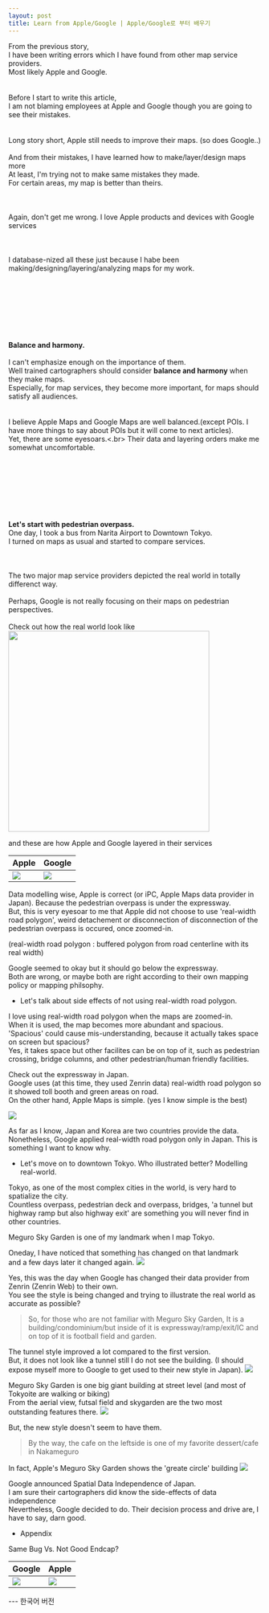 ```yaml
---
layout: post
title: Learn from Apple/Google | Apple/Google로 부터 배우기
---
```


From the previous story, <br>
I have been writing errors which I have found from other map service providers. <br>
Most likely Apple and Google.
<br>
<br>
<br>
Before I start to write this article, <br>
I am not blaming employees at Apple and Google though you are going to see their mistakes.
<br>
<br>
<br>
Long story short, Apple still needs to improve their maps. (so does Google..)<br>
<br>
And from their mistakes, I have learned how to make/layer/design maps more<br>
At least,  I'm trying not to make same mistakes they made.<br>
For certain areas, my map is better than theirs. <br>
<br>
<br>
<br>
Again, don't get me wrong. I love Apple products and devices with Google services<br>
<br>
<br>
<br>
I database-nized all these just because I habe been making/designing/layering/analyzing maps for my work.
<br>
<br>
<br>
<br>
<br>
<br>
<br>
<br>
<br>
**Balance and harmony.** <br>
<br>
I can't emphasize enough on the importance of them. <br>
Well trained cartographers should consider **balance and harmony** when they make maps. <br>
Especially, for map services, they become more important, for maps should satisfy all audiences.
<br>
<br>
<br>
I believe Apple Maps and Google Maps are well balanced.(except POIs. I have more things to say about POIs but it will come to next articles).<br>
Yet, there are some eyesoars.<.br>
Their data and layering orders make me somewhat uncomfortable.
<br>
<br>
<br>
<br>
<br>
<br>
<br>
<br>
<br>
**Let's start with pedestrian overpass.**
<br>
One day, I took a bus from Narita Airport to Downtown Tokyo. <br>
I turned on maps as usual and started to compare services.<br>
<br>
<br>
<br>
The two major map service providers depicted the real world in totally differenct way. <br>
<br>
Perhaps, Google is not really focusing on their maps on pedestrian perspectives.
<br>
<br>
Check out how the real world look like<br>
<img src = "https://github.com/pil0706/pil0706.github.io/blob/master/screenshots/2nd/overpass_real.png?raw=true" width="400">

and these are how Apple and Google layered in their services

Apple | Google
-- |  --
![](https://github.com/pil0706/pil0706.github.io/blob/master/screenshots/2nd/overpass_apple.gif?raw=true) | ![](https://github.com/pil0706/pil0706.github.io/blob/master/screenshots/2nd/overpass_google.gif?raw=true) 



Data modelling wise, Apple is correct (or iPC, Apple Maps data provider in Japan). Because the pedestrian overpass is under the expressway.<br>
But, this is very eyesoar to me that Apple did not choose to use 'real-width road polygon', weird detachement or disconnection of disconnection of the pedestrian overpass is occured, once zoomed-in. <br>

(real-width road polygon : buffered polygon from road centerline with its real width)

Google seemed to okay but it should go below the expressway.<br>
Both are wrong, or maybe both are right according to their own mapping policy or mapping philsophy.




- Let's talk about side effects of not using real-width road polygon.

I love using real-width road polygon when the maps are zoomed-in.<br>
When it is used, the map becomes more abundant and spacious. <br>
'Spacious' could cause mis-understanding, because it actually takes space on screen but spacious? <br>
Yes, it takes space but other facilites can be on top of it, such as pedestrian crossing, bridge columns, and other pedestrian/human friendly facilities.



Check out the expressway in Japan. <br>
Google uses (at this time, they used Zenrin data) real-width road polygon so it showed toll booth and green areas on road.<br>
On the other hand, Apple Maps is simple. (yes I know simple is the best)<br>

![](https://github.com/pil0706/pil0706.github.io/blob/master/screenshots/2nd/tg_aVsg.gif?raw=true)


As far as I know, Japan and Korea are two countries provide the data.<br>
Nonetheless, Google applied real-width road polygon only in Japan. This is something I want to know why.








- Let's move on to downtown Tokyo. Who illustrated better? Modelling real-world.


Tokyo, as one of the most complex cities in the world, is very hard to spatialize the city. <br>
Countless overpass, pedestrian deck and overpass, bridges, 'a tunnel but highway ramp but also highway exit' are something you will never find in other countries.<br>

Meguro Sky Garden is one of my landmark when I map Tokyo.

Oneday, I have noticed that something has changed on that landmark <br>
and a few days later it changed again.
![](https://github.com/pil0706/pil0706.github.io/blob/master/screenshots/2nd/meguro_google.gif?raw=true)

Yes, this was the day when Google has changed their data provider from Zenrin (Zenrin Web) to their own.<br> 
You see the style is being changed and trying to illustrate the real world as accurate as possible?





> So, for those who are not familiar with Meguro Sky Garden,
> It is a building/condominium/but inside of it is expressway/ramp/exit/IC and on top of it is football field and garden.



The tunnel style improved a lot compared to the first version. <br>
But, it does not look like a tunnel still I do not see the building. (I should expose myself more to Google to get used to their new style in Japan).
![](https://github.com/pil0706/pil0706.github.io/blob/master/screenshots/2nd/meguro_now.png?raw=true)


Meguro Sky Garden is one big giant building at street level (and most of Tokyoite are walking or biking)<br>
From the aerial view, futsal field and skygarden are the two most outstanding features there.
![](https://github.com/pil0706/pil0706.github.io/blob/master/screenshots/2nd/meguro_now_streetlevel.png?raw=true)


But, the new style doesn't seem to have them.<br>
> By the way, the cafe on the leftside is one of my favorite dessert/cafe in Nakameguro

In fact, Apple's Meguro Sky Garden shows the 'greate circle' building
![](https://github.com/pil0706/pil0706.github.io/blob/master/screenshots/2nd/apple_megro_building.png?raw=true)










Google announced Spatial Data Independence of Japan. <br>
I am sure their cartographers did know the side-effects of data independence <br>
Nevertheless, Google decided to do. Their decision process and drive are, I have to say, darn good.










- Appendix

Same Bug Vs. Not Good Endcap?

Google | Apple
-- | --
![](https://github.com/pil0706/pil0706.github.io/blob/master/screenshots/2nd/google_bug.gif?raw=true) | ![](https://github.com/pil0706/pil0706.github.io/blob/master/screenshots/2nd/apple_bug.gif?raw=true)







--- 한국어 버전
